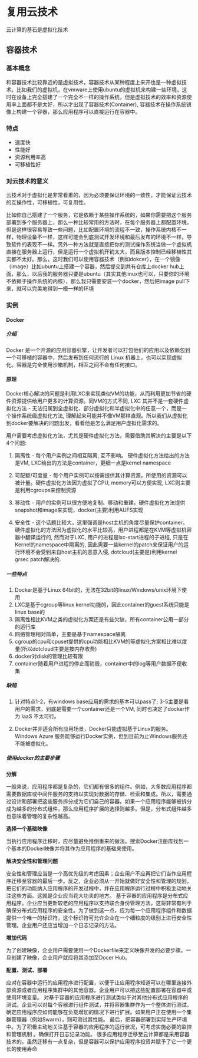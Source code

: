 # 复用云技术

云计算的基石是虚拟化技术

## 容器技术

### 基本概念

和容器技术比较靠近的是虚拟技术，容器技术从某种程度上来开也是一种虚拟技术。比如我们的虚拟机，在vmware上使用ubuntu的虚拟机来构建一些环境，这时在设备上完全搭建了一个完全不一样的操作系统，但是虚拟技术的效率和资源使用率上面都不是太好，所以才出现了容器技术(Container), 容器技术在操作系统镜像上构建一个容器，那么应用程序可以直接运行在容器中。

### 特点
- 速度快
- 性能好
- 资源利用率高
- 可移植性好

### 对云技术的意义

云技术对于虚拟化是非常看重的，因为必须要保证环境的一致性，才能保证云技术的互操作性，可移植性，可复用性。

比如你自己搭建了一个服务，它是依赖于某些操作系统的，如果你需要把这个服务部署到多个服务器上，那么一种比较常用的方法时，在每个服务器上都配置环境，但是这样很容易导致一些问题，比如配置环境的流程不一致，操作系统内核不一样，物理设备不一样，这样可能会到底测试开发环境和最后发布的环境不一样，导致软件的表现不一样。另外一种方法就是直接把你的测试操作系统当做一个虚拟机直接在服务器上运行，但是运行一个虚拟机开销太大，而且版本控制已经移植性其实都不太好。那么，这时我们可以使用容器技术（例如dokcer），在一个镜像（image）比如ubuntu上搭建一个容器，然后提交到共有仓库上docker hub上面，那么，以后我的服务器只要是ubuntu（其实其他linux也可以，只要你的环境不依赖于操作系统的内核），那么我只需要安装一个docker，然后把image pull下来，就可以完美地得到一模一样的环境


### 实例

#### Docker

##### 介绍

Docker 是一个开源的应用容器引擎，让开发者可以打包他们的应用以及依赖包到一个可移植的容器中，然后发布到任何流行的 Linux 机器上，也可以实现虚拟化。容器是完全使用沙箱机制，相互之间不会有任何接口。


#### 原理

Docker核心解决的问题是利用LXC来实现类似VM的功能，从而利用更加节省的硬件资源提供给用户更多的计算资源。同VM的方式不同, LXC 其并不是一套硬件虚拟化方法 - 无法归属到全虚拟化、部分虚拟化和半虚拟化中的任意一个，而是一个操作系统级虚拟化方法, 理解起来可能并不像VM那样直观。所以我们从虚拟化到docker要解决的问题出发，看看他是怎么满足用户虚拟化需求的。

用户需要考虑虚拟化方法，尤其是硬件虚拟化方法，需要借助其解决的主要是以下4个问题:

1. 隔离性 - 每个用户实例之间相互隔离, 互不影响。 硬件虚拟化方法给出的方法是VM, LXC给出的方法是container，更细一点是kernel namespace

2. 可配额/可度量 - 每个用户实例可以按需提供其计算资源，所使用的资源可以被计量。硬件虚拟化方法因为虚拟了CPU, memory可以方便实现, LXC则主要是利用cgroups来控制资源
3. 移动性 - 用户的实例可以很方便地复制、移动和重建。硬件虚拟化方法提供snapshot和image来实现，docker(主要)利用AUFS实现
4. 安全性 - 这个话题比较大，这里强调是host主机的角度尽量保护container。硬件虚拟化的方法因为虚拟化的水平比较高，用户进程都是在KVM等虚拟机容器中翻译运行的, 然而对于LXC, 用户的进程是lxc-start进程的子进程, 只是在Kernel的namespace中隔离的, 因此需要一些kernel的patch来保证用户的运行环境不会受到来自host主机的恶意入侵, dotcloud(主要是)利用kernel grsec patch解决的.


##### 一些特点

1. Docker是基于Linux 64bit的，无法在32bit的linux/Windows/unix环境下使用
2. LXC是基于cgroup等linux kernel功能的，因此container的guest系统只能是linux base的
3. 隔离性相比KVM之类的虚拟化方案还是有些欠缺，所有container公用一部分的运行库
4. 网络管理相对简单，主要是基于namespace隔离
5. cgroup的cpu和cpuset提供的cpu功能相比KVM的等虚拟化方案相比难以度量(所以dotcloud主要是按内存收费)
6. docker对disk的管理比较有限
7. container随着用户进程的停止而销毁，container中的log等用户数据不便收集

##### 缺陷
1. 针对特点1-2，有windows base应用的需求的基本可以pass了; 3-5主要是看用户的需求，到底是需要一个container还是一个VM, 同时也决定了docker作为 IaaS 不太可行。

2. Docker并非适合所有应用场景，Docker只能虚拟基于Linux的服务。Windows Azure 服务能够运行Docker实例，但到目前为止Windows服务还不能被虚拟化。


##### 使用docker的主要步骤

**分解**

一般来说，应用程序都是复杂的，它们都有很多的组件。例如，大多数应用程序都需要数据库或中间件服务的支持以实现对数据的存储、检索和集成。所以，需要通过设计和部署把这些服务拆分成为它们自己的容器。如果一个应用程序能够被拆分成为越多的分布式组件，那么应用程序扩展的选择则越多。但是，分布式组件越多也意味着管理的复杂性越高。


**选择一个基础映像**

当执行应用程序迁移时，应尽量避免推倒重来的做法。搜索Docker注册库找到一个基本的Docker映像并将其作为应用程序的基础来使用。

**解决安全性和管理问题**

安全性和管理应当是一个高优先级的考虑因素；企业用户不应再把它们当作应用程序迁移至容器的最后一步。反之，企业必须从一开始就做好安全性和管理的规划，把它们的功能纳入应用程序的开发过程中，并在应用程序运行过程中积极主动地关注这些方面。这就是企业应当花大功夫的地方。
基于容器的应用程序是分布式应用程序。企业应当更新较老的应用程序以支持联合身份管理方法，这将非常有利于确保分布式应用程序的安全性。为了做到这一点，应为每一个应用程序组件和数据提供一个唯一的标识符，这个标识符可允许企业在一个细粒度的级别上进行安全性管理。企业用户还应当增加一个日志记录的方法。

**增加代码**

为了创建映像，企业用户需要使用一个Dockerfile来定义映像开发的必要步骤。一旦创建了映像，企业用户就应将其添加至Docer Hub。

**配置、测试、部署**

应对在容器中运行的应用程序进行配置，以便于让应用程序知道可以在哪里连接外部资源或者应用程序集群中的其他容器。企业用户可以把这些配置部署在容器中或使用环境变量。
对基于容器的应用程序进行测试类似于对其他分布式应用程序的测试。企业可以对每个容器进行组件测试，并将容器集群作为一个整体进行测试。 确定应用程序应如何能够在负载增加的情况下进行扩展。如果用户正在使用一个集群管理器（例如Swarm），则可测试其性能。
最后，把容器部署到实际生产环境中。为了积极主动地关注基于容器的应用程序的运行状况，可考虑实施必要的监控和管理机制 。确保打开日志记录功能。
很多应用程序迁移至云计算都是采用容器技术的。虽然迁移有一点复杂，但是容器可以保护应用程序投资并赋予了它一个更长的使用寿命






